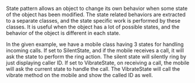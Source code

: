 State pattern allows an object to change its own behavior
when some state of the object has been modified. The state
related behaviors are extracted to a separate classes, and the
state specific work is performed by these classes. It is useful
when the object has a lot of possible states, and the behavior
of the object is different in each state.

In the given example, we have a mobile class having 3 states for handling
incoming calls. If set to SilentState, and if the mobile receives a call,
it will ask the state to perform the ring action. The silent state will
silently ring by just displaying caller ID. If set to VibrateState, on
receiving a call, the mobile will ask the current state to handle the call.
The VibrateState will call the vibrate method on the mobile and show the 
called ID as well.